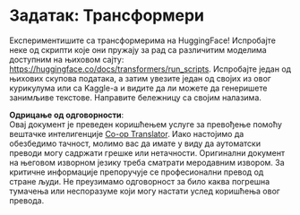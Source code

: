 <!--
CO_OP_TRANSLATOR_METADATA:
{
  "original_hash": "177f3ea3995d725e6f9f5c66af16edcd",
  "translation_date": "2025-08-25T22:05:26+00:00",
  "source_file": "lessons/5-NLP/18-Transformers/assignment.md",
  "language_code": "sr"
}
-->
# Задатак: Трансформери

Експериментишите са трансформерима на HuggingFace! Испробајте неке од скрипти које они пружају за рад са различитим моделима доступним на њиховом сајту: https://huggingface.co/docs/transformers/run_scripts. Испробајте један од њихових скупова података, а затим увезите један од својих из овог курикулума или са Kaggle-а и видите да ли можете да генеришете занимљиве текстове. Направите бележницу са својим налазима.

**Одрицање од одговорности**:  
Овај документ је преведен коришћењем услуге за превођење помоћу вештачке интелигенције [Co-op Translator](https://github.com/Azure/co-op-translator). Иако настојимо да обезбедимо тачност, молимо вас да имате у виду да аутоматски преводи могу садржати грешке или нетачности. Оригинални документ на његовом изворном језику треба сматрати меродавним извором. За критичне информације препоручује се професионални превод од стране људи. Не преузимамо одговорност за било каква погрешна тумачења или неспоразуме који могу настати услед коришћења овог превода.